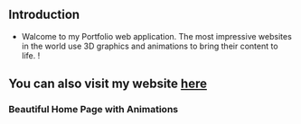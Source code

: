 ## Introduction
- Walcome to my Portfolio web application. The most impressive websites in the world use 3D graphics and animations to bring their content to life. ! 
 
## You can also visit my website [here](https://rafi-3d-protfolio.web.app/)
### Beautiful Home Page with Animations

